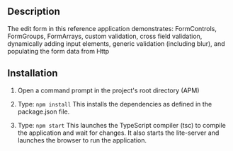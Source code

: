 
## Description

The edit form in this reference application demonstrates: FormControls, FormGroups, FormArrays, custom validation, cross field validation, dynamically adding input elements, generic validation (including blur), and populating the form data from Http

## Installation

1) Open a command prompt in the project's root directory (APM)

2) Type: `npm install`
    This installs the dependencies as defined in the package.json file.
    
3) Type: `npm start`
    This launches the TypeScript compiler (tsc) to compile the application and wait for changes. 
    It also starts the lite-server and launches the browser to run the application.

